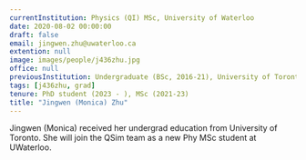 ```yaml
---
currentInstitution: Physics (QI) MSc, University of Waterloo
date: 2020-08-02 00:00:00
draft: false
email: jingwen.zhu@uwaterloo.ca
extention: null
image: images/people/j436zhu.jpg
office: null
previousInstitution: Undergraduate (BSc, 2016-21), University of Toronto
tags: [j436zhu, grad]
tenure: PhD student (2023 - ), MSc (2021-23)
title: "Jingwen (Monica) Zhu"
---
```

Jingwen (Monica) received her undergrad education from University of Toronto. She will join the QSim team as a new Phy MSc student at UWaterloo. 
